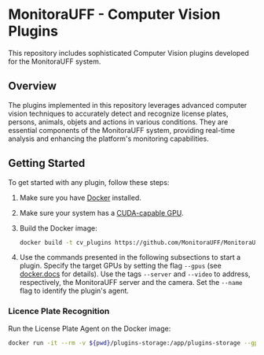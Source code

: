 # MonitoraUFF - Computer Vision Plugins

This repository includes sophisticated Computer Vision plugins developed for the MonitoraUFF system.

## Overview

The plugins implemented in this repository leverages advanced computer vision techniques to accurately detect and recognize license plates, persons, animals, objets and actions in various conditions. They are essential components of the MonitoraUFF system, providing real-time analysis and enhancing the platform's monitoring capabilities.

## Getting Started

To get started with any plugin, follow these steps:

1. Make sure you have [Docker](https://www.docker.com/) installed.

2. Make sure your system has a [CUDA-capable GPU](https://docs.nvidia.com/gameworks/content/developertools/desktop/view_device_information.htm).

3. Build the Docker image:

    ```bash
    docker build -t cv_plugins https://github.com/MonitoraUFF/MonitoraUFF-ComputerVisionPlugins.git
    ```

4. Use the commands presented in the following subsections to start a plugin. Specify the target GPUs by setting the flag `--gpus` (see [docker.docs](https://docs.docker.com/config/containers/resource_constraints/#gpu) for details). Use the tags `--server` and `--video` to address, respectively, the MonitoraUFF server and the camera. Set the `--name` flag to identify the plugin's agent.

### Licence Plate Recognition

Run the License Plate Agent on the Docker image:

```bash
docker run -it --rm -v ${pwd}/plugins-storage:/app/plugins-storage --gpus all cv_plugins licenceplate --server SERVER_ADDRESS --video VIDEO_URI --name TAG_SLUG
```
